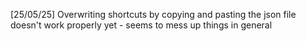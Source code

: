[25/05/25] Overwriting shortcuts by copying and pasting the json file doesn't work properly yet - seems to mess up things in general
